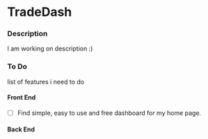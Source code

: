 # TradeDash

### Description
I am working on description :) 


### To Do
list of features i need to do
                   
#### Front End      
 - [ ] Find simple, easy to use and free dashboard for my home page.

#### Back End
